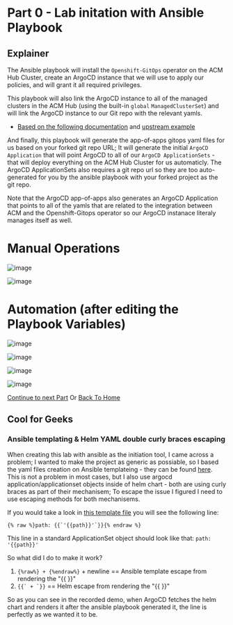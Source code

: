 # Part 0 - Lab initation with Ansible Playbook

## Explainer
The Ansible playbook will install the `Openshift-GitOps` operator on the ACM Hub Cluster, create an ArgoCD instance that we will use to apply our policies, and will grant it all required privileges. 

This playbook will also link the ArgoCD instance to all of the managed clusters in the ACM Hub (using the built-in `global` `ManagedClusterSet`) and will link the ArgoCD instance to our Git repo with the relevant yamls.

* [Based on the following documentation](https://access.redhat.com/documentation/en-us/red_hat_advanced_cluster_management_for_kubernetes/2.7/html-single/applications/index#gitops-config) and [upstream example](https://github.com/stolostron/multicloud-integrations/tree/main/examples/openshift-gitops)

And finally, this playbook will generate the app-of-apps gitops yaml files for us based on your forked git repo URL; It will generate the initial `ArgoCD Application` that will point ArgoCD to all of our `ArgoCD ApplicationSets` - that will deploy everything on the ACM Hub Cluster for us automaticly. The ArgoCD ApplicationSets also requires a git repo url so they are too auto-generated for you by the ansible playbook with your forked project as the git repo. 

Note that the ArgoCD app-of-apps also generates an ArgoCD Application that points to all of the yamls that are related to the integration between ACM and the Openshift-Gitops operator so our ArgoCD instanace literaly manages itself as well.

# Manual Operations

![image](https://user-images.githubusercontent.com/60185557/231435160-1a3ec640-c63a-4b49-8781-6ddc403b5b4d.png)


![image](https://user-images.githubusercontent.com/60185557/231435268-03541753-3d85-4b62-8103-0e615950086a.png)

# Automation (after editing the Playbook Variables)

![image](https://user-images.githubusercontent.com/60185557/231435450-151e1246-693b-424c-be3b-481ad83af415.png)

![image](https://user-images.githubusercontent.com/60185557/231438966-913e4112-2efb-46b8-a898-413f91220a02.png)

![image](https://user-images.githubusercontent.com/60185557/231439012-fd8eafab-a489-4709-b107-293057eab8f6.png)

![image](https://user-images.githubusercontent.com/60185557/231439068-ff19485a-119b-4087-b034-dc7ee1b9572b.png)


[Continue to next Part](../Part-1-App-of-Apps/README.md)
Or [Back To Home](../README.md)


## Cool for Geeks
### Ansible templating & Helm YAML double curly braces escaping
When creating this lab with ansible as the initiation tool, I came across a problem; 
I wanted to make the project as generic as possiable, so I based the yaml files creation on Ansible templateing - they can be found [here](roles/deploy-app-of-apps/templates/). This is not a problem in most cases, but I also use argocd application/applicationset objects inside of helm chart - both are using curly braces as part of their mechanisem; To escape the issue I figured I need to use escaping methods for both mechanisems. 

If you would take a look in [this template file](roles/deploy-app-of-apps/templates/applicationset-policies.yaml.j2) you will see the following line:

```
{% raw %}path: {{`'{{path}}'`}}{% endraw %}
```

This line in a standard ApplicationSet object should look like that:
```path: '{{path}}'```

So what did I do to make it work?
1. ```{%raw%} + {%endraw%}``` + newline == Ansible template escape from rendering the "{{ }}"
2. ```{{` + `}}``` == Helm escape from rendering the "{{ }}"

So as you can see in the recorded demo, when ArgoCD fetches the helm chart and renders it after the ansible playbook generated it, the line is perfectly as we wanted it to be.
